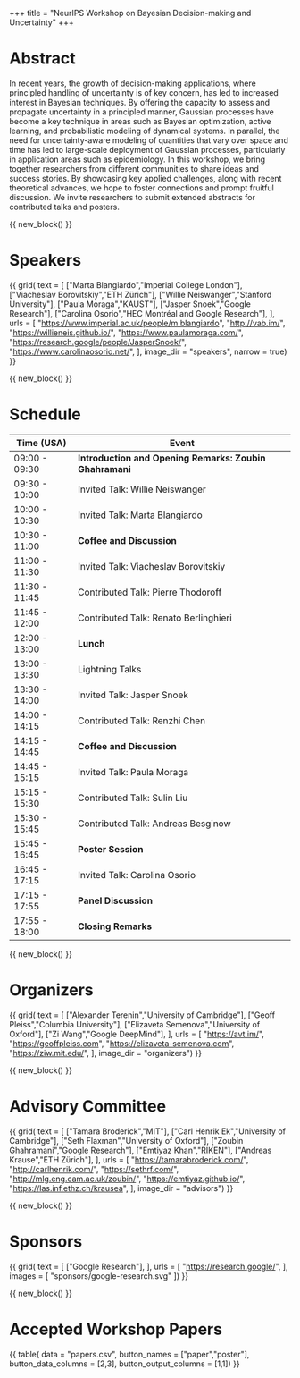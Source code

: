 +++
title = "NeurIPS Workshop on Bayesian Decision-making and Uncertainty"
+++

# Abstract

In recent years, the growth of decision-making applications, where principled handling of uncertainty is of key concern, has led to increased interest in Bayesian techniques.
By offering the capacity to assess and propagate uncertainty in a principled manner, Gaussian processes have become a key technique in areas such as Bayesian optimization, active learning, and probabilistic modeling of dynamical systems.
In parallel, the need for uncertainty-aware modeling of quantities that vary over space and time has led to large-scale deployment of Gaussian processes, particularly in application areas such as epidemiology.
In this workshop, we bring together researchers from different communities to share ideas and success stories.
By showcasing key applied challenges, along with recent theoretical advances, we hope to foster connections and prompt fruitful discussion.
We invite researchers to submit extended abstracts for contributed talks and posters.



{{ new_block() }}



# Speakers

{{ grid(
    text = [
        ["Marta Blangiardo","Imperial College London"], 
        ["Viacheslav Borovitskiy","ETH Zürich"],
        ["Willie Neiswanger","Stanford University"],
        ["Paula Moraga","KAUST"],
        ["Jasper Snoek","Google Research"],
        ["Carolina Osorio","HEC Montréal and Google Research"],
    ],
    urls = [
        "https://www.imperial.ac.uk/people/m.blangiardo",
        "http://vab.im/",
        "https://willieneis.github.io/",
        "https://www.paulamoraga.com/",
        "https://research.google/people/JasperSnoek/",
        "https://www.carolinaosorio.net/",
    ],
    image_dir = "speakers",
    narrow = true) }}



{{ new_block() }}



# Schedule

| Time (USA)    | Event                                                   |
|---------------|---------------------------------------------------------|
| 09:00 - 09:30 | **Introduction and Opening Remarks: Zoubin Ghahramani** |
| 09:30 - 10:00 | Invited Talk: Willie Neiswanger                         |
| 10:00 - 10:30 | Invited Talk: Marta Blangiardo                          |
| 10:30 - 11:00 | **Coffee and Discussion**                               |
| 11:00 - 11:30 | Invited Talk: Viacheslav Borovitskiy                    |
| 11:30 - 11:45 | Contributed Talk: Pierre Thodoroff                      |
| 11:45 - 12:00 | Contributed Talk: Renato Berlinghieri                   |
| 12:00 - 13:00 | **Lunch**                                               |
| 13:00 - 13:30 | Lightning Talks                                         |
| 13:30 - 14:00 | Invited Talk: Jasper Snoek                              |
| 14:00 - 14:15 | Contributed Talk: Renzhi Chen                           |
| 14:15 - 14:45 | **Coffee and Discussion**                               |
| 14:45 - 15:15 | Invited Talk: Paula Moraga                              |
| 15:15 - 15:30 | Contributed Talk: Sulin Liu                             |
| 15:30 - 15:45 | Contributed Talk: Andreas Besginow                      |
| 15:45 - 16:45 | **Poster Session**                                      |
| 16:45 - 17:15 | Invited Talk: Carolina Osorio                           |
| 17:15 - 17:55 | **Panel Discussion**                                    | 
| 17:55 - 18:00 | **Closing Remarks**                                     |



{{ new_block() }}



# Organizers

{{ grid(
    text = [
        ["Alexander Terenin","University of Cambridge"],
        ["Geoff Pleiss","Columbia University"],
        ["Elizaveta Semenova","University of Oxford"],
        ["Zi Wang","Google DeepMind"],
    ],
    urls = [
        "https://avt.im/",
        "https://geoffpleiss.com",
        "https://elizaveta-semenova.com",
        "https://ziw.mit.edu/",
    ],
    image_dir = "organizers") }}



{{ new_block() }}



# Advisory Committee

{{ grid(
    text = [
        ["Tamara Broderick","MIT"],
        ["Carl Henrik Ek","University of Cambridge"],
        ["Seth Flaxman","University of Oxford"],
        ["Zoubin Ghahramani","Google Research"],
        ["Emtiyaz Khan","RIKEN"],
        ["Andreas Krause","ETH Zürich"],
    ],
    urls = [
        "https://tamarabroderick.com/",
        "http://carlhenrik.com/",
        "https://sethrf.com/",
        "http://mlg.eng.cam.ac.uk/zoubin/",
        "https://emtiyaz.github.io/",
        "https://las.inf.ethz.ch/krausea",
    ],
    image_dir = "advisors") }}



{{ new_block() }}



# Sponsors

{{ grid(
    text = [
        ["Google Research"],
    ],
    urls = [
        "https://research.google/",
    ],
    images = [
        "sponsors/google-research.svg"
    ]) }}



{{ new_block() }}



# Accepted Workshop Papers

{{ table(
    data = "papers.csv", 
    button_names = ["paper","poster"], 
    button_data_columns = [2,3], 
    button_output_columns = [1,1]) }}